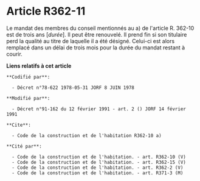 # Article R362-11

Le mandat des membres du conseil mentionnés au a) de l'article R. 362-10 est de trois ans [*durée*]. Il peut être renouvelé.
Il prend fin si son titulaire perd la qualité au titre de laquelle il a été désigné. Celui-ci est alors remplacé dans un
délai de trois mois pour la durée du mandat restant à courir.

**Liens relatifs à cet article**

	**Codifié par**:

	  - Décret n°78-622 1978-05-31 JORF 8 JUIN 1978

	**Modifié par**:

	  - Décret n°91-162 du 12 février 1991 - art. 2 () JORF 14 février 1991

	**Cite**:

	  - Code de la construction et de l'habitation R362-10 a)

	**Cité par**:

	  - Code de la construction et de l'habitation. - art. R362-10 (V)
	  - Code de la construction et de l'habitation. - art. R362-15 (V)
	  - Code de la construction et de l'habitation. - art. R362-2 (V)
	  - Code de la construction et de l'habitation. - art. R371-3 (M)
